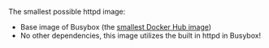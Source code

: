 The smallest possible httpd image:

- Base image of Busybox (the [smallest Docker Hub image](https://brianchristner.io/docker-image-base-os-size-comparison/#:~:text=However%2C%20Busybox%20is%20the%20smallest%20image))
- No other dependencies, this image utilizes the built in httpd in Busybox!
